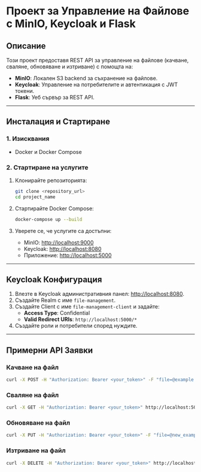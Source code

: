 # Проект за Управление на Файлове с MinIO, Keycloak и Flask

## **Описание**
Този проект предоставя REST API за управление на файлове (качване, сваляне, обновяване и изтриване) с помощта на:
- **MinIO**: Локален S3 backend за съхранение на файлове.
- **Keycloak**: Управление на потребителите и автентикация с JWT токени.
- **Flask**: Уеб сървър за REST API.

---

## **Инсталация и Стартиране**

### **1. Изисквания**
- Docker и Docker Compose

### **2. Стартиране на услугите**
1. Клонирайте репозиторията:
   ```bash
   git clone <repository_url>
   cd project_name
   ```

2. Стартирайте Docker Compose:
   ```bash
   docker-compose up --build
   ```

3. Уверете се, че услугите са достъпни:
   - MinIO: [http://localhost:9000](http://localhost:9000)
   - Keycloak: [http://localhost:8080](http://localhost:8080)
   - Приложение: [http://localhost:5000](http://localhost:5000)

---

## **Keycloak Конфигурация**

1. Влезте в Keycloak административния панел: [http://localhost:8080](http://localhost:8080).
2. Създайте Realm с име `file-management`.
3. Създайте Client с име `file-management-client` и задайте:
   - **Access Type**: Confidential
   - **Valid Redirect URIs**: `http://localhost:5000/*`
4. Създайте роли и потребители според нуждите.

---

## **Примерни API Заявки**

### **Качване на файл**
```bash
curl -X POST -H "Authorization: Bearer <your_token>" -F "file=@example.txt" http://localhost:5000/upload
```

### **Сваляне на файл**
```bash
curl -X GET -H "Authorization: Bearer <your_token>" http://localhost:5000/download/example.txt
```

### **Обновяване на файл**
```bash
curl -X PUT -H "Authorization: Bearer <your_token>" -F "file=@new_example.txt" http://localhost:5000/update/example.txt
```

### **Изтриване на файл**
```bash
curl -X DELETE -H "Authorization: Bearer <your_token>" http://localhost:5000/delete/example.txt
```